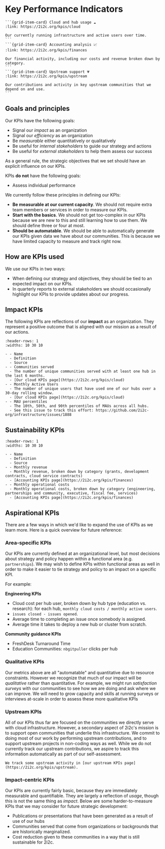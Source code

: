 # Key Performance Indicators



````{grid}
```{grid-item-card} Cloud and hub usage ☁️
:link: https://2i2c.org/kpis/cloud

Our currently running infrastructure and active users over time.
```
```{grid-item-card} Accounting analysis 📈
:link: https://2i2c.org/kpis/finances

Our financial activity, including our costs and revenue broken down by category.
```
```{grid-item-card} Upstream support 💗
:link: https://2i2c.org/kpis/upstream

Our contributions and activity in key upstream communities that we depend on and use.
```
````

[^1]: See [the Fast Forward Playbook on Impact Measurement](https://www.ffwd.org/playbook/impact-measurement/) for an overview of frameworks and metrics to assess impact. Our approach is not quite as complex as this one, as we are intentionally starting simple.


## Goals and principles

Our KPIs have the following goals:

- Signal our _impact_ as an organization
- Signal our _efficiency_ as an organization
- Be _measurable_ either quantitatively or qualitatively
- Be useful for _internal stakeholders_ to guide our strategy and actions
- Be useful for _external stakeholders_ to help them assess our success

As a general rule, the strategic objectives that we set should have an explicit influence on our KPIs.

KPIs **do not** have the following goals:

- Assess individual performance

We currently follow these principles in defining our KPIs:

- **Be measurable at our current capacity**. We should not require extra team members or services in order to measure our KPIs.
- **Start with the basics**. We should not get too-complex in our KPIs because we are new to this and still learning how to use them. We should define three or four at most.
- **Should be automatable**. We should be able to automatically generate our KPIs given data we have about our communities. This is because we have limited capacity to measure and track right now.

## How are KPIs used

We use our KPIs in two ways:

- When defining our strategy and objectives, they should be tied to an expected impact on our KPIs.
- In quarterly reports to external stakeholders we should occasionally highlight our KPIs to provide updates about our progress.

## Impact KPIs

The following KPIs are reflections of our **impact** as an organization.
They represent a positive outcome that is aligned with our mission as a result of our actions.

```{list-table}
:header-rows: 1
:widths: 10 30 10

- - Name
  - Definition
  - Source
- - Communities served
  - The number of unique communities served with at least one hub in the last 6 months.
  - [Our cloud KPIs page](https://2i2c.org/kpis/cloud)
- - Monthly Active Users
  - The number of unique users that have used one of our hubs over a 30-day rolling window.
  - [Our cloud KPIs page](https://2i2c.org/kpis/cloud)
- - MAU percentiles
  - The 10th, 50th, and 90th percentiles of MAUs across all hubs.
  - See this issue to track this effort: https://github.com/2i2c-org/infrastructure/issues/1888
```

## Sustainability KPIs

```{list-table}
:header-rows: 1
:widths: 10 30 10

- - Name
  - Definition
  - Source
- - Monthly revenue
  - Monthly revenue, broken down by category (grants, development contracts, cloud service contracts)
  - [Accounting KPIs page](https://2i2c.org/kpis/finances)
- - Monthly operational costs
  - Monthly operational costs, broken down by category (engineering, partnerships and community, executive, fiscal fee, services)
  - [Accounting KPIs page](https://2i2c.org/kpis/finances)
```

## Aspirational KPIs

There are a few ways in which we'd like to expand the use of KPIs as we learn more.
Here is a quick overview for future reference:

### Area-specific KPIs

Our KPIs are currently defined at an organizational level, but most decisions about strategy and policy happen within a functional area (e.g. `partnerships`).
We may wish to define KPIs within functional areas as well in order to make it easier to tie strategy and policy to an impact on a specific KPI.

For example:

**Engineering KPIs**

- Cloud cost per hub user, broken down by hub type (education vs. research): for each hub, `monthly cloud costs / monthly active users`.
- `issues closed - issues opened`.
- Average time to completing an issue once somebody is assigned.
- Average time it takes to deploy a new hub or cluster from scratch.

**Community guidance KPIs**

- FreshDesk Turnaround Time
- Education Communities: `nbgitpuller` clicks per hub

### Qualitative KPIs

Our metrics above are all "automatable" and quantitative due to resource constraints.
However we recognize that much of our impact will be _qualitative_ rather than quantitative.
For example, we might run _satisfaction surveys_ with our communities to see how we are doing and ask where we can improve.
We will need to grow capacity and skills at running surveys or interviews at-scale in order to assess these more qualitative KPIs

### Upstream KPIs

All of our KPIs thus far are focused on the communities we directly serve with cloud infrastructure.
However, a secondary aspect of 2i2c's mission is to support open communities that underlie this infrastructure.
We commit to doing most of our work by performing upstream contributions, and to support upstream projects in non-coding ways as well.
While we do not currently track our upstream contributions, we aspire to track this information automatically as part of our self-assessment.

```{note}
We track some upstream activity in [our upstream KPIs page](https://2i2c.org/kpis/upstream).
```

### Impact-centric KPIs

Our KPIs are currently fairly basic, because they are immediately measurable and quantifiable.
They are largely a reflection of _usage_, though this is not the same thing as _impact_.
Below are some harder-to-measure KPIs that we may consider for future strategic development:

- Publications or presentations that have been generated as a result of use of our hubs
- Communities served that come from organizations or backgrounds that are historically marginalized.
- Cost reduction given to these communities in a way that is still sustainable for 2i2c.